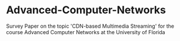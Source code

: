 # Advanced-Computer-Networks

Survey Paper on the topic 'CDN-based Multimedia Streaming' for the course Advanced Computer Networks at the University of Florida
